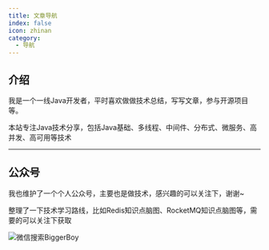 ```yaml
---
title: 文章导航
index: false
icon: zhinan
category:
  - 导航
---
```

## 介绍

我是一个一线Java开发者，平时喜欢做做技术总结，写写文章，参与开源项目等。

本站专注Java技术分享，包括Java基础、多线程、中间件、分布式、微服务、高并发、高可用等技术

---
## 公众号

我也维护了一个个人公众号，主要也是做技术，感兴趣的可以关注下，谢谢~

整理了一下技术学习路线，比如Redis知识点脑图、RocketMQ知识点脑图等，需要的可以关注下获取

<img :src="$withBase('/img/qcode.jpg')" alt="微信搜索BiggerBoy">